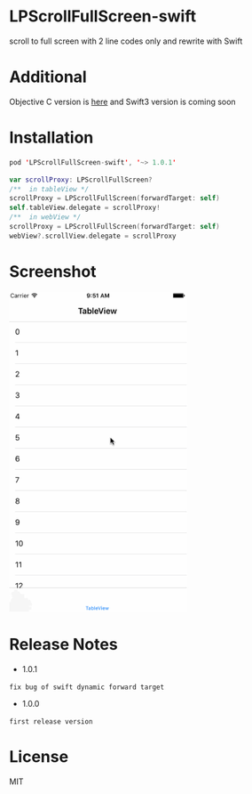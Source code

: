# LPScrollFullScreen-swift

scroll to full screen with 2 line codes only and rewrite with Swift

# Additional

Objective C version is [here](https://github.com/litt1e-p/LPScrollFullScreen)
and Swift3 version is coming soon

# Installation

```swift
pod 'LPScrollFullScreen-swift', '~> 1.0.1'
```

```swift
var scrollProxy: LPScrollFullScreen?
/**  in tableView */
scrollProxy = LPScrollFullScreen(forwardTarget: self)
self.tableView.delegate = scrollProxy!
/**  in webView */
scrollProxy = LPScrollFullScreen(forwardTarget: self)
webView?.scrollView.delegate = scrollProxy
```
# Screenshot

<img src="screenshot.gif" width=320>

# Release Notes

- 1.0.1

`fix bug of swift dynamic forward target`

- 1.0.0

`first release version`

# License

MIT


